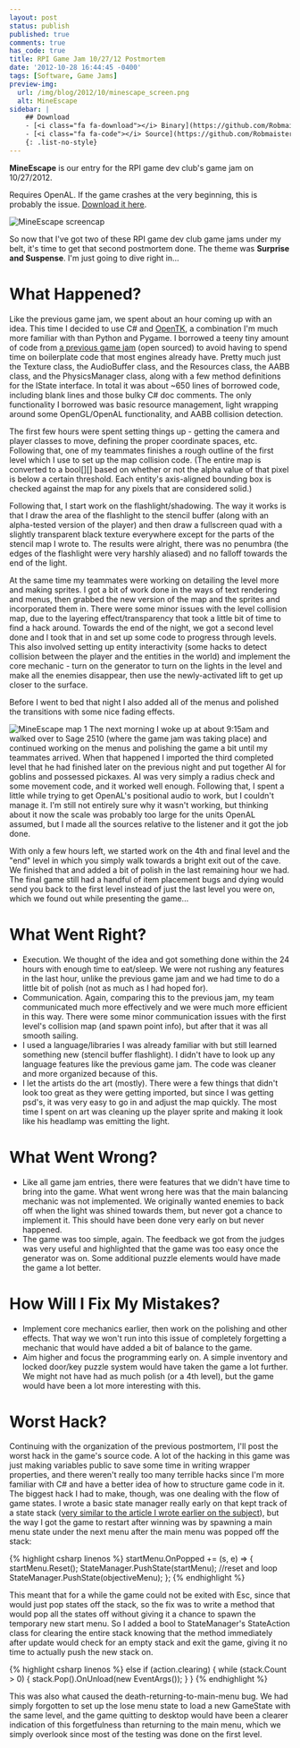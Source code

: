 ```yaml
---
layout: post
status: publish
published: true
comments: true
has_code: true
title: RPI Game Jam 10/27/12 Postmortem
date: '2012-10-28 16:44:45 -0400'
tags: [Software, Game Jams]
preview-img:
  url: /img/blog/2012/10/minescape_screen.png
  alt: MineEscape
sidebar: |
    ## Download
    - [<i class="fa fa-download"></i> Binary](https://github.com/Robmaister/RPI-Game-Jam-10-27-12/downloads){: .button}
    - [<i class="fa fa-code"></i> Source](https://github.com/Robmaister/RPI-Game-Jam-10-27-12){: .button}
    {: .list-no-style}
---
```


**MineEscape** is our entry for the RPI game dev club's game jam on 10/27/2012.



Requires OpenAL. If the game crashes at the very beginning, this is probably
the issue. [Download it here][3].

![][4]

So now that I've got two of these RPI game dev club game jams under my belt,
it's time to get that second postmortem done. The theme was **Surprise and
Suspense**. I'm just going to dive right in...

# What Happened?

Like the previous game jam, we spent about an hour coming up with an idea.
This time I decided to use C# and [OpenTK][5], a combination I'm much more
familiar with than Python and Pygame. I borrowed a teeny tiny amount of code
from [a previous game jam][6] (open sourced) to avoid having to spend time on
boilerplate code that most engines already have. Pretty much just the Texture
class, the AudioBuffer class, and the Resources class, the AABB class, and the
PhysicsManager class, along with a few method definitions for the IState
interface. In total it was about ~650 lines of borrowed code, including blank
lines and those bulky C# doc comments. The only functionality I borrowed was
basic resource management, light wrapping around some OpenGL/OpenAL
functionality, and AABB collision detection.

The first few hours were spent setting things up - getting the camera and
player classes to move, defining the proper coordinate spaces, etc. Following
that, one of my teammates finishes a rough outline of the first level which I
use to set up the map collision code. (The entire map is converted to a
bool[][] based on whether or not the alpha value of that pixel is below a
certain threshold. Each entity's axis-aligned bounding box is checked against
the map for any pixels that are considered solid.)

Following that, I start work on the flashlight/shadowing. The way it works is
that I draw the area of the flashlight to the stencil buffer (along with an
alpha-tested version of the player) and then draw a fullscreen quad with a
slightly transparent black texture everywhere except for the parts of the
stencil map I wrote to. The results were alright, there was no penumbra (the
edges of the flashlight were very harshly aliased) and no falloff towards the
end of the light.

At the same time my teammates were working on detailing the level more and
making sprites. I got a bit of work done in the ways of text rendering and
menus, then grabbed the new version of the map and the sprites and
incorporated them in. There were some minor issues with the level collision
map, due to the layering effect&#47;transparency that took a little bit of
time to find a hack around. Towards the end of the night, we got a second
level done and I took that in and set up some code to progress through levels.
This also involved setting up entity interactivity (some hacks to detect
collision between the player and the entities in the world) and implement the
core mechanic - turn on the generator to turn on the lights in the level and
make all the enemies disappear, then use the newly-activated lift to get up
closer to the surface.

Before I went to bed that night I also added all of the menus and polished
the transitions with some nice fading effects.

![][7]
The next morning I woke up at about 9:15am and walked over to Sage 2510 (where
the game jam was taking place) and continued working on the menus and
polishing the game a bit until my teammates arrived. When that happened I
imported the third completed level that he had finished later on the previous
night and put together AI for goblins and possessed pickaxes. AI was very
simply a radius check and some movement code, and it worked well enough.
Following that, I spent a little while trying to get OpenAL's positional audio
to work, but I couldn't manage it. I'm still not entirely sure why it wasn't
working, but thinking about it now the scale was probably too large for the
units OpenAL assumed, but I made all the sources relative to the listener and
it got the job done.

With only a few hours left, we started work on the 4th and final level and the
"end" level in which you simply walk towards a bright exit out of the cave. We
finished that and added a bit of polish in the last remaining hour we had. The
final game still had a handful of item placement bugs and dying would send you
back to the first level instead of just the last level you were on, which we
found out while presenting the game...

# What Went Right?

 - Execution. We thought of the idea and got something done within the 24
   hours with enough time to eat&#47;sleep. We were not rushing any features
   in the last hour, unlike the previous game jam and we had time to do a
   little bit of polish (not as much as I had hoped for).
 - Communication. Again, comparing this to the previous jam, my team
   communicated much more effectively and we were much more efficient in this
   way. There were some minor communication issues with the first level's
   collision map (and spawn point info), but after that it was all smooth
   sailing.
 - I used a language/libraries I was already familiar with but still learned
   something new (stencil buffer flashlight). I didn't have to look up any
   language features like the previous game jam. The code was cleaner and more
   organized because of this.
 - I let the artists do the art (mostly). There were a few things that didn't
   look too great as they were getting imported, but since I was getting
   psd's, it was very easy to go in and adjust the map quickly. The most time
   I spent on art was cleaning up the player sprite and making it look like
   his headlamp was emitting the light.

# What Went Wrong?

 - Like all game jam entries, there were features that we didn't have time to
   bring into the game. What went wrong here was that the main balancing
   mechanic was not implemented. We originally wanted enemies to back off when
   the light was shined towards them, but never got a chance to implement it.
   This should have been done very early on but never happened.
 - The game was too simple, again. The feedback we got from the judges was
   very useful and highlighted that the game was too easy once the generator
   was on. Some additional puzzle elements would have made the game a lot
   better.

# How Will I Fix My Mistakes?

 - Implement core mechanics earlier, then work on the polishing and other
   effects. That way we won't run into this issue of completely forgetting a
   mechanic that would have added a bit of balance to the game.
 - Aim higher and focus the programming early on. A simple inventory and
   locked door/key puzzle system would have taken the game a lot further. We
   might not have had as much polish (or a 4th level), but the game would
   have been a lot more interesting with this.

# Worst Hack?
Continuing with the organization of the previous postmortem, I'll post the
worst hack in the game's source code. A lot of the hacking in this game was
just making variables public to save some time in writing wrapper properties,
and there weren't really too many terrible hacks since I'm more familiar with
C# and have a better idea of how to structure game code in it. The biggest
hack I had to make, though, was one dealing with the flow of game states. I
wrote a basic state manager really early on that kept track of a state stack
([very similar to the article I wrote earlier on the subject][8]), but the way
I got the game to restart after winning was by spawning a main menu state
under the next menu after the main menu was popped off the stack:

{% highlight csharp linenos %}
startMenu.OnPopped +=
	(s, e) =>
	{
		startMenu.Reset();
		StateManager.PushState(startMenu); //reset and loop
		StateManager.PushState(objectiveMenu);
	};
{% endhighlight %}

This meant that for a while the game could not be exited with Esc, since that
would just pop states off the stack, so the fix was to write a method that
would pop all the states off without giving it a chance to spawn the temporary
new start menu. So I added a bool to StateManager's StateAction class for
clearing the entire stack knowing that the method immediately after update
would check for an empty stack and exit the game, giving it no time to
actually push the new stack on.

{% highlight csharp linenos %}
else if (action.clearing)
{
	while (stack.Count > 0)
	{
		stack.Pop().OnUnload(new EventArgs());
	}
}
{% endhighlight %}

This was also what caused the death-returning-to-main-menu bug. We had simply
forgotten to set up the lose menu state to load a new GameState with the same
level, and the game quitting to desktop would have been a clearer indication
of this forgetfulness than returning to the main menu, which we simply
overlook since most of the testing was done on the first level.

[1]: https://github.com/Robmaister/RPI-Game-Jam-10-27-12/downloads
[2]: https://github.com/Robmaister/RPI-Game-Jam-10-27-12
[3]: http://connect.creativelabs.com/openal/Downloads/oalinst.zip
[4]: /img/blog/2012/10/minescape_screen.png "MineEscape screencap"
[5]: http://www.opentk.com/
[6]: https://github.com/Robmaister/RoversSpirit
[7]: /img/blog/2012/10/map1.png "MineEscape map 1"
[8]: http://blog.robmaister.com/advanced-state-management-in-games/
